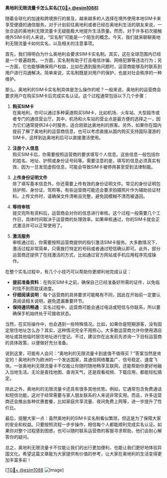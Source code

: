 **奥地利无限流量卡怎么实名[[TG💪+ @esim1088](https://t.me/s/esim1088)]**

随着全球化的加速和跨境旅行的普及，越来越多的人选择在境外使用本地SIM卡来享受便捷的通信服务。对于计划前往奥地利或者已经在奥地利生活的朋友来说，一张合适的奥地利无限流量卡无疑能极大地提升生活质量。然而，对于许多初次接触境外SIM卡的人来说，“实名制”可能是一个陌生的概念。今天，我们就来聊聊奥地利无限流量卡如何实名，以及相关的注意事项。

首先，我们得明白为什么奥地利会要求SIM卡实名制。其实，这在全球范围内已经是一个普遍趋势。一方面，实名制有助于打击电信诈骗、网络犯罪等违法行为；另一方面，它也能够确保用户权益，比如在遇到服务问题时，运营商能够及时联系到用户进行沟通解决。简单来说，实名制既是对用户的保护，也是对社会秩序的一种维护。

那么，奥地利的SIM卡实名制具体是怎么操作的呢？一般来说，奥地利的运营商会要求用户在购买SIM卡后完成实名认证。这个过程通常包括以下几个步骤：

1. **购买SIM卡**  
   在奥地利，你可以通过多种渠道购买SIM卡，比如机场、火车站、大型超市或者专门的通信营业厅。其中，机场和火车站的营业点是最方便的选择之一，因为它们通常提供24小时服务，适合刚抵达奥地利的旅客。另外，如果你在国内提前了解了奥地利的运营商信息，也可以考虑直接从国内购买支持国际漫游的SIM卡，这样到达奥地利后可以直接激活使用。

2. **注册个人信息**  
   购买SIM卡后，你需要按照运营商的要求填写个人信息。这些信息一般包括你的姓名、地址、护照或身份证号码等。需要注意的是，填写的信息必须真实有效，因为一旦发现虚假信息，可能会导致SIM卡被停用甚至受到法律制裁。

3. **上传身份证明文件**  
   除了填写基本信息外，你还需要上传有效的身份证明文件。常见的身份证明包括护照、身份证、驾照等。有些运营商可能还会要求拍摄照片作为辅助验证材料。上传文件时，请确保文件清晰且完整，避免因模糊不清而被退回。

4. **等待审核**  
   提交完所有资料后，运营商会对你的信息进行审核。这个过程一般需要几个工作日，具体时间取决于运营商的处理效率。如果审核通过，你的SIM卡就会正式激活并可以正常使用了。

5. **激活服务**  
   审核通过后，你需要按照运营商提供的指引激活SIM卡服务。大多数情况下，激活过程非常简单，只需拨打特定的号码或者通过短信确认即可。此外，部分运营商还提供了在线激活的方式，比如通过官方网站或手机应用程序完成操作。

在整个实名过程中，有几个小技巧可以帮助你更顺利地完成认证：

- **提前准备资料**：在购买SIM卡之前，确保自己已经准备好所需的证件，以免临时找不到而耽误进度。
- **仔细阅读说明**：每个运营商的具体要求可能略有不同，因此在开始前一定要认真阅读相关说明，避免遗漏重要环节。
- **保持通讯畅通**：实名过程中，运营商可能会通过电话或短信与你联系，所以要确保手机始终处于可接收状态。

当然，在实际操作中，也会遇到一些特殊情况。比如，如果你是短期游客，没有固定居住地址怎么办？其实，这种情况完全不用担心。大多数运营商允许你使用酒店地址或其他临时居住地址进行登记。不过，建议你在出发前先咨询一下目标运营商的具体政策，以便做好充分准备。

说到这里，可能有人会问：“奥地利的无限流量卡到底值不值得买？”答案当然是肯定的！奥地利作为欧洲的一个发达国家，其通信网络覆盖广、信号稳定、速度飞快。一张奥地利无限流量卡不仅能让你随时随地畅享互联网，还能帮助你更好地融入当地生活。无论是查找地图、查询天气，还是观看视频、下载应用，都能轻松搞定。

除此之外，奥地利的无限流量卡还具有很多其他优势。例如，它通常包含免费通话和短信功能，这对于经常需要与家人朋友联系的人来说非常实用。而且，许多运营商还会推出各种优惠套餐，比如家庭共享流量、夜间免费上网等，进一步提升了性价比。

最后，提醒大家一点：虽然奥地利的SIM卡实名制看似繁琐，但这是为了保障大家的安全和权益。只要按照流程一步步操作，相信每个人都能顺利完成实名认证。如果你对整个过程感到困惑，也可以随时联系运营商的客服寻求帮助，他们会耐心解答你的疑问。

总之，奥地利无限流量卡不仅能让我们的出行更加便利，也能让我们更好地体验异国文化。希望这篇文章能为大家提供有价值的参考，让大家在奥地利的生活变得更加丰富多彩！  

[[TG💪+ @esim1088](https://t.me/s/esim1088) ![Image](https://i.postimg.cc/4NQfJmqS/Snipaste-2025-05-13-00-14-12.png)]